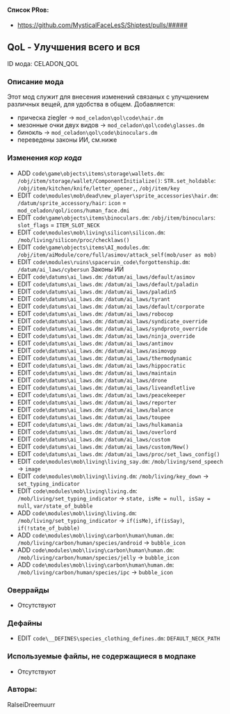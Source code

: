 

#### Список PRов:

- https://github.com/MysticalFaceLesS/Shiptest/pulls/#####
<!--
  Ссылки на PRы, связанные с модом:
  - Создание
  - Большие изменения
-->

<!-- Название мода. Не важно на русском или на английском. -->
## QoL - Улучшения всего и вся

ID мода: CELADON_QOL
<!--
  Название модпака прописными буквами, СОЕДИНЁННЫМИ_ПОДЧЁРКИВАНИЕМ,
  которое ты будешь использовать для обозначения файлов.
-->

### Описание мода

Этот мод служит для внесения изменений связаных с улучшением различных вещей, для удобства в общем.
Добавляется: 
- прическа ziegler -> `mod_celadon\qol\code\hair.dm`
- мезонные очки двух видов -> `mod_celadon\qol\code\glasses.dm`
- бинокль -> `mod_celadon\qol\code\binoculars.dm`
- переведены законы ИИ, см.ниже
<!--
  Что он делает, что добавляет: что, куда, зачем и почему - всё здесь.
  А также любая полезная информация.
-->

### Изменения *кор кода*

- ADD `code\game\objects\items\storage\wallets.dm`: `/obj/item/storage/wallet/ComponentInitialize()`: `STR.set_holdable`: `/obj/item/kitchen/knife/letter_opener,`, `/obj/item/key`
- EDIT `code\modules\mob\dead\new_player\sprite_accessories\hair.dm`: `/datum/sprite_accessory/hair`: `icon` = `mod_celadon/qol/icons/human_face.dmi`
- EDIT `code\game\objects\items\binoculars.dm`: `/obj/item/binoculars`: `slot_flags` = `ITEM_SLOT_NECK`
- EDIT `code\modules\mob\living\silicon\silicon.dm`: `/mob/living/silicon/proc/checklaws()`
- EDIT `code\game\objects\items\AI_modules.dm`: `/obj/item/aiModule/core/full/asimov/attack_self(mob/user as mob)`
- EDIT `code\modules\ruins\spaceruin_code\forgottenship.dm`: `/datum/ai_laws/cybersun`
Законы ИИ
- EDIT `code\datums\ai_laws.dm`: `/datum/ai_laws/default/asimov`
- EDIT `code\datums\ai_laws.dm`: `/datum/ai_laws/default/paladin`
- EDIT `code\datums\ai_laws.dm`: `/datum/ai_laws/paladin5`
- EDIT `code\datums\ai_laws.dm`: `/datum/ai_laws/tyrant`
- EDIT `code\datums\ai_laws.dm`: `/datum/ai_laws/default/corporate`
- EDIT `code\datums\ai_laws.dm`: `/datum/ai_laws/robocop`
- EDIT `code\datums\ai_laws.dm`: `/datum/ai_laws/syndicate_override`
- EDIT `code\datums\ai_laws.dm`: `/datum/ai_laws/syndproto_override`
- EDIT `code\datums\ai_laws.dm`: `/datum/ai_laws/ninja_override`
- EDIT `code\datums\ai_laws.dm`: `/datum/ai_laws/antimov`
- EDIT `code\datums\ai_laws.dm`: `/datum/ai_laws/asimovpp`
- EDIT `code\datums\ai_laws.dm`: `/datum/ai_laws/thermodynamic`
- EDIT `code\datums\ai_laws.dm`: `/datum/ai_laws/hippocratic`
- EDIT `code\datums\ai_laws.dm`: `/datum/ai_laws/maintain`
- EDIT `code\datums\ai_laws.dm`: `/datum/ai_laws/drone`
- EDIT `code\datums\ai_laws.dm`: `/datum/ai_laws/liveandletlive`
- EDIT `code\datums\ai_laws.dm`: `/datum/ai_laws/peacekeeper`
- EDIT `code\datums\ai_laws.dm`: `/datum/ai_laws/reporter`
- EDIT `code\datums\ai_laws.dm`: `/datum/ai_laws/balance`
- EDIT `code\datums\ai_laws.dm`: `/datum/ai_laws/toupee`
- EDIT `code\datums\ai_laws.dm`: `/datum/ai_laws/hulkamania`
- EDIT `code\datums\ai_laws.dm`: `/datum/ai_laws/overlord`
- EDIT `code\datums\ai_laws.dm`: `/datum/ai_laws/custom`
- EDIT `code\datums\ai_laws.dm`: `/datum/ai_laws/custom/New()`
- EDIT `code\datums\ai_laws.dm`: `/datum/ai_laws/proc/set_laws_config()`
- EDIT `code\modules\mob\living\living_say.dm`: `/mob/living/send_speech` -> `image`
- EDIT `code\modules\mob\living\living.dm`: `/mob/living/key_down` -> `set_typing_indicator`
- EDIT `code\modules\mob\living\living.dm`: `/mob/living/set_typing_indicator` -> `state, isMe = null, isSay = null`, `var/state_of_bubble`
- ADD `code\modules\mob\living\living.dm`: `/mob/living/set_typing_indicator` -> `if(isMe)`, `if(isSay)`, `if(!state_of_bubble)`
- ADD `code\modules\mob\living\carbon\human\human.dm`: `/mob/living/carbon/human/species/android` -> `bubble_icon`
- ADD `code\modules\mob\living\carbon\human\human.dm`: `/mob/living/carbon/human/species/jelly` -> `bubble_icon`
- ADD `code\modules\mob\living\carbon\human\human.dm`: `/mob/living/carbon/human/species/ipc` -> `bubble_icon`
<!--
  Если вы редактировали какие-либо процедуры или переменные в кор коде,
  они должны быть указаны здесь.
  Нужно указать и файл, и процедуры/переменные.

  Изменений нет - напиши "Отсутствуют"
-->

### Оверрайды

- Отсутствуют
<!--
  Если ты добавлял новый модульный оверрайд, его нужно указать здесь.
  Здесь указываются оверрайды в твоём моде и папке `_master_files`

  Изменений нет - напиши "Отсутствуют"
-->

### Дефайны

- EDIT `code\__DEFINES\species_clothing_defines.dm`: `DEFAULT_NECK_PATH`
<!--
  Если требовалось добавить какие-либо дефайны, укажи файлы,
  в которые ты их добавил, а также перечисли имена.
  И то же самое, если ты используешь дефайны, определённые другим модом.

  Не используешь - напиши "Отсутствуют"
-->

### Используемые файлы, не содержащиеся в модпаке

- Отсутствуют
<!--
  Будь то немодульный файл или модульный файл, который не содержится в папке,
  принадлежащей этому конкретному моду, он должен быть упомянут здесь.
  Хорошими примерами являются иконки или звуки, которые используются одновременно
  несколькими модулями, или что-либо подобное.
-->

### Авторы:

RalseiDreemuurr
<!--
  Здесь находится твой никнейм
  Если работал совместно - никнеймы тех, кто помогал.
  В случае порта чего-либо должна быть ссылка на источник.
-->
